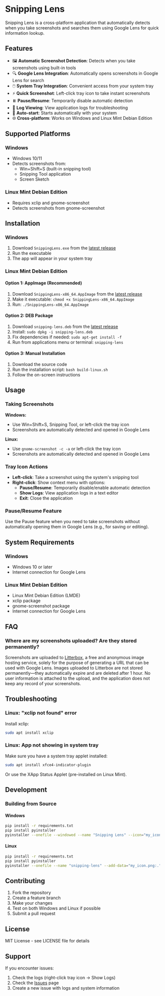 # Snipping Lens

Snipping Lens is a cross-platform application that automatically detects when you take screenshots and searches them using Google Lens for quick information lookup.

## Features

- 🖼️ **Automatic Screenshot Detection**: Detects when you take screenshots using built-in tools
- 🔍 **Google Lens Integration**: Automatically opens screenshots in Google Lens for search
- 🖱️ **System Tray Integration**: Convenient access from your system tray
- ⚡ **Quick Screenshot**: Left-click tray icon to take instant screenshots
- ⏸️ **Pause/Resume**: Temporarily disable automatic detection
- 📝 **Log Viewing**: View application logs for troubleshooting
- 🚀 **Auto-start**: Starts automatically with your system
- 🌐 **Cross-platform**: Works on Windows and Linux Mint Debian Edition

## Supported Platforms

### Windows
- Windows 10/11
- Detects screenshots from:
  - Win+Shift+S (built-in snipping tool)
  - Snipping Tool application
  - Screen Sketch

### Linux Mint Debian Edition
- Requires xclip and gnome-screenshot
- Detects screenshots from gnome-screenshot

## Installation

### Windows

1. Download `SnippingLens.exe` from the [latest release](https://github.com/yourusername/snipping-lens/releases)
2. Run the executable
3. The app will appear in your system tray

### Linux Mint Debian Edition

#### Option 1: AppImage (Recommended)
1. Download `SnippingLens-x86_64.AppImage` from the [latest release](https://github.com/yourusername/snipping-lens/releases)
2. Make it executable: `chmod +x SnippingLens-x86_64.AppImage`
3. Run: `./SnippingLens-x86_64.AppImage`

#### Option 2: DEB Package
1. Download `snipping-lens.deb` from the [latest release](https://github.com/yourusername/snipping-lens/releases)
2. Install: `sudo dpkg -i snipping-lens.deb`
3. Fix dependencies if needed: `sudo apt-get install -f`
4. Run from applications menu or terminal: `snipping-lens`

#### Option 3: Manual Installation
1. Download the source code
2. Run the installation script: `bash build-linux.sh`
3. Follow the on-screen instructions

## Usage

### Taking Screenshots

**Windows:**
- Use Win+Shift+S, Snipping Tool, or left-click the tray icon
- Screenshots are automatically detected and opened in Google Lens

**Linux:**
- Use `gnome-screenshot -c -a` or left-click the tray icon
- Screenshots are automatically detected and opened in Google Lens

### Tray Icon Actions

- **Left-click**: Take a screenshot using the system's snipping tool
- **Right-click**: Show context menu with options:
  - **Pause/Resume**: Temporarily disable/enable automatic detection
  - **Show Logs**: View application logs in a text editor
  - **Exit**: Close the application

### Pause/Resume Feature

Use the Pause feature when you need to take screenshots without automatically opening them in Google Lens (e.g., for saving or editing).

## System Requirements

### Windows
- Windows 10 or later
- Internet connection for Google Lens

### Linux Mint Debian Edition
- Linux Mint Debian Edition (LMDE)
- xclip package
- gnome-screenshot package
- Internet connection for Google Lens

## FAQ

### Where are my screenshots uploaded? Are they stored permanently?

Screenshots are uploaded to [Litterbox](https://litterbox.catbox.moe/), a free and anonymous image hosting service, solely for the purpose of generating a URL that can be used with Google Lens. Images uploaded to Litterbox are not stored permanently—they automatically expire and are deleted after 1 hour. No user information is attached to the upload, and the application does not keep any record of your screenshots.

## Troubleshooting

### Linux: "xclip not found" error
Install xclip:
```bash
sudo apt install xclip
```

### Linux: App not showing in system tray
Make sure you have a system tray applet installed:
```bash
sudo apt install xfce4-indicator-plugin
```

Or use the XApp Status Applet (pre-installed on Linux Mint).

## Development

### Building from Source

#### Windows
```bash
pip install -r requirements.txt
pip install pyinstaller
pyinstaller --onefile --windowed --name "Snipping Lens" --icon="my_icon.ico" --add-data="my_icon.png;." snipping_lens.py
```

#### Linux
```bash
pip install -r requirements.txt
pip install pyinstaller
pyinstaller --onefile --name "snipping-lens" --add-data="my_icon.png:." snipping_lens.py
```

## Contributing

1. Fork the repository
2. Create a feature branch
3. Make your changes
4. Test on both Windows and Linux if possible
5. Submit a pull request

## License

MIT License - see LICENSE file for details

## Support

If you encounter issues:
1. Check the logs (right-click tray icon → Show Logs)
2. Check the [Issues](https://github.com/yourusername/snipping-lens/issues) page
3. Create a new issue with logs and system information